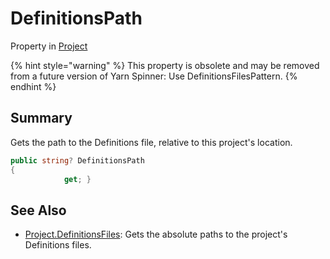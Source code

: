 # DefinitionsPath

Property in [Project](yarn.compiler.project.md)

{% hint style="warning" %}
This property is obsolete and may be removed from a future version of Yarn Spinner: Use DefinitionsFilesPattern.
{% endhint %}

## Summary

Gets the path to the Definitions file, relative to this project's location.

```csharp
public string? DefinitionsPath
{
            get; }
```

## See Also

* [Project.DefinitionsFiles](yarn.compiler.project.definitionsfiles.md): Gets the absolute paths to the project's Definitions files.
